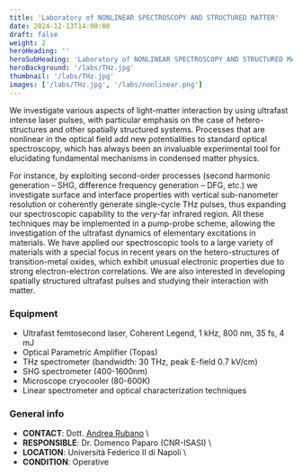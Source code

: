 ```yaml
---
title: 'Laboratory of NONLINEAR SPECTROSCOPY AND STRUCTURED MATTER'
date: 2024-12-13T14:00:00
draft: false
weight: 2
heroHeading: ''
heroSubHeading: 'Laboratory of NONLINEAR SPECTROSCOPY AND STRUCTURED MATTER'
heroBackground: '/labs/THz.jpg'
thumbnail: '/labs/THz.jpg'
images: ['/labs/THz.jpg', '/labs/nonlinear.png']
---
```


We investigate various aspects of light-matter interaction by using ultrafast intense laser pulses, with particular emphasis on the case of hetero-structures and other spatially structured systems. Processes that are nonlinear in the optical field add new potentialities to standard optical spectroscopy, which has always been an invaluable experimental tool for elucidating fundamental mechanisms in condensed matter physics.

For instance, by exploiting second-order processes (second harmonic generation – SHG, difference frequency generation – DFG, etc.) we investigate surface and interface properties with vertical sub-nanometer resolution or coherently generate single-cycle THz pulses, thus expanding our spectroscopic capability to the very-far infrared region. All these techniques may be implemented in a pump-probe scheme, allowing the investigation of the ultrafast dynamics of elementary excitations in materials. We have applied our spectroscopic tools to a large variety of materials with a special focus in recent years on the hetero-structures of transition-metal oxides, which exhibit unusual electronic properties due to strong electron-electron correlations. We are also interested in developing spatially structured ultrafast pulses and studying their interaction with matter.

### Equipment

* Ultrafast femtosecond laser, Coherent Legend, 1 kHz, 800 nm, 35 fs, 4 mJ
* Optical Parametric Amplifier (Topas)
* THz spectrometer (bandwidth: 30 THz, peak E-field 0.7 kV/cm)
* SHG spectrometer (400-1600nm)
* Microscope cryocooler (80-600K)
* Linear spectrometer and optical characterization techniques

### General info
* **CONTACT**: Dott. [Andrea Rubano](mailto:andrea.rubano@unina.it) \
* **RESPONSIBLE**: Dr. Domenco Paparo (CNR-ISASI) \
* **LOCATION**: Università Federico II di Napoli \
* **CONDITION**: Operative
